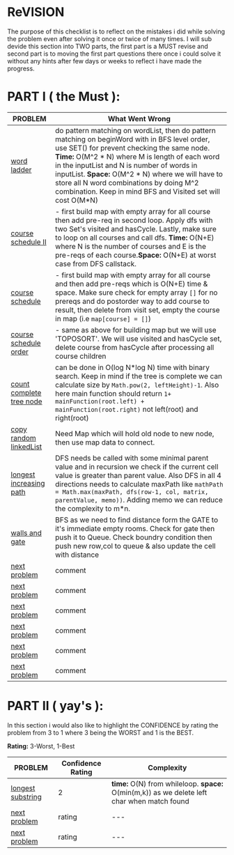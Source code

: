 # ReVISION

The purpose of this checklist is to reflect on the mistakes i did while solving the problem even after solving it once or twice of many times. I will sub devide this section
into TWO parts, the first part is a MUST revise and second part is to moving the first part questions there once i could solve it without any hints after few days or weeks to reflect
i have made the progress. 

# PART I ( the Must ):
| PROBLEM | What Went Wrong |
| --- | --- |
| [word ladder](https://github.com/citta-lab/DSA/blob/e9b31226b257075f3c56d6d8f58aebf831986ace/graphs/word-ladder-bfs.js) | do pattern matching on wordList, then do pattern matching on beginWord with in BFS level order, use SET() for prevent checking the same node.                                                            **Time:** O(M^2 * N) where M is length of each word in the inputList and N is number of words in inputList. **Space:** O(M^2 * N) where we will have to store all N word combinations by doing M^2 combination. Keep in mind BFS and Visited set will cost O(M*N) |
| [course schedule II](https://github.com/citta-lab/DSA/blob/85a990182ab7fd3dec52f69859ce9f95385f5254/graphs/course-findOrder-dfs.js) | - first build map with empty array for all course then add pre-req in second loop. Apply dfs with two Set's visited and hasCycle. Lastly, make sure to loop on all courses and call dfs.  **Time:** O(N+E) where N is the number of courses and E is the pre-reqs of each course.**Space:** O(N+E) at worst case from DFS callstack.|
| [course schedule](https://github.com/citta-lab/DSA/blob/85a990182ab7fd3dec52f69859ce9f95385f5254/graphs/course-canFinish-dfs.js) | - first build map with empty array for all course and then add pre-reqs which is O(N+E) time & space. Make sure check for empty array `[]` for no prereqs and do postorder way to add course to result, then delete from visit set, empty the course in map (i.e `map[course] = []`) |
| [course schedule order]() | - same as above for building map but we will use 'TOPOSORT'. We will use visited and hasCycle set, delete course from hasCycle after processing all course children  |
| [count complete tree node](https://github.com/citta-lab/DSA/blob/ee4351ca340af8498c0b2d8a433eeec7a5f949a7/binary-tree/count-all-nodes-binary-tree.js) | can be done in O(log N*log N) time with binary search. Keep in mind if the tree is complete we can calculate size by `Math.pow(2, leftHeight)-1`. Also here main function should return `1+ mainFunction(root.left) + mainFunction(root.right)` not left(root) and right(root) |
| [copy random linkedList](https://leetcode.com/problems/copy-list-with-random-pointer/) | Need Map which will hold old node to new node, then use map data to connect. |
| [longest increasing path](https://github.com/citta-lab/DSA/blob/e7b18987e0e6251e628950b3651388ac485a1294/graphs/longest-increasing-path-dfs.js) | DFS needs be called with some minimal parent value and in recursion we check if the current cell value is greater than parent value. Also DFS in all 4 directions needs to calculate maxPath like `mathPath = Math.max(maxPath, dfs(row-1, col, matrix, parentValue, memo))`. Adding memo we can reduce the complexity to m*n.  |
| [walls and gate](https://github.com/citta-lab/DSA/blob/0b9ed5aa24ccd15fc59d6f09b574e74a0ce91fcd/graphs/wall-gates-bfs.js) | BFS as we need to find distance form the GATE to it's immediate empty rooms. Check for gate then push it to Queue. Check boundry condition then push new row,col to queue & also update the cell with distance |
| [next problem]() | comment |
| [next problem]() | comment |
| [next problem]() | comment |
| [next problem]() | comment |
| [next problem]() | comment |
| [next problem]() | comment |



# PART II ( yay's ):
In this section i would also like to highlight the CONFIDENCE by rating the problem from 3 to 1 where 3 being the WORST and 1 is the BEST.

**Rating:** 3-Worst, 1-Best

| PROBLEM | Confidence Rating | Complexity |
| --- | --- |--- |
| [longest substring](https://github.com/citta-lab/DSA/blob/ac1549da4c694cbbf65b04dc410b59fc175e8492/strings/longest-substring-strings.js) | 2  | **time:** O(N) from whileloop. **space:** O(min(m,k)) as we delete left char when match found
| [next problem]() | rating | --- |
| [next problem]() | rating | --- |
